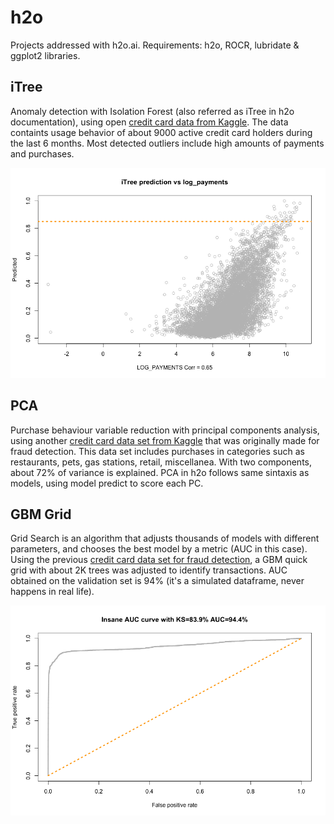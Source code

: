 # h2o
Projects addressed with h2o.ai. 
Requirements: h2o, ROCR, lubridate & ggplot2 libraries. 


## iTree 
Anomaly detection with Isolation Forest (also referred as iTree in h2o documentation), using open [credit card data from Kaggle](https://www.kaggle.com/arjunbhasin2013/ccdata). The data containts usage behavior of about 9000 active credit card holders during the last 6 months. Most detected outliers include high amounts of payments and purchases. 

![alt text](https://github.com/camilaburne/h2o/blob/main/itree/itree_vs_logpayment.png  "Scatterplot of log payments vs predicted")

## PCA 
Purchase behaviour variable reduction with principal components analysis, using another [credit card data set from Kaggle](https://www.kaggle.com/kartik2112/fraud-detection) that was originally made for fraud detection. This data set includes purchases in categories such as restaurants, pets, gas stations, retail, miscellanea. With two components, about 72% of variance is explained. PCA in h2o follows same sintaxis as models, using model predict to score each PC. 

## GBM Grid
Grid Search is an algorithm that adjusts thousands of models with different parameters, and chooses the best model by a metric (AUC in this case). Using the previous [credit card data set for fraud detection](https://www.kaggle.com/kartik2112/fraud-detection), a GBM quick grid with about 2K trees was adjusted to identify transactions. AUC obtained on the validation set is 94% (it's a simulated dataframe, never happens in real life). 


![alt text](https://github.com/camilaburne/h2o/blob/main/GBM/auc.png  "Insane AUC curve")
